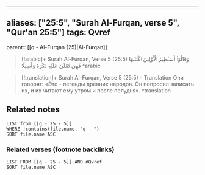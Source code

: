 
---
aliases: ["25:5", "Surah Al-Furqan, verse 5", "Qur'an 25:5"]
tags: Qvref
---

parent:: [[q - Al-Furqan (25)|Al-Furqan]]

> [!arabic]+ Surah Al-Furqan, Verse 5 (25:5)
> <span class="quran-arabic">وَقَالُوٓا۟ أَسَـٰطِيرُ ٱلْأَوَّلِينَ ٱكْتَتَبَهَا فَهِىَ تُمْلَىٰ عَلَيْهِ بُكْرَةً وَأَصِيلًا</span>
^arabic

> [!translation]+ Surah Al-Furqan, Verse 5 (25:5) - Translation
> Они говорят: «Это - легенды древних народов. Он попросил записать их, и их читают ему утром и после полудня».
^translation



## Related notes
```dataview
LIST from [[q - 25 - 5]]
WHERE !contains(file.name, "q - ")
SORT file.name ASC
```

### Related verses (footnote backlinks)
```dataview
LIST FROM [[q - 25 - 5]] AND #Qvref
SORT file.name ASC
```

